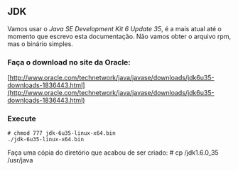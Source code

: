 JDK
---

Vamos usar o _Java SE Development Kit 6 Update 35_, 
é a mais atual até o momento que escrevo esta documentação. Não vamos obter o arquivo rpm, mas o binário simples.


### Faça o download no site da Oracle:                
[http://www.oracle.com/technetwork/java/javase/downloads/jdk6u35-downloads-1836443.html](http://www.oracle.com/technetwork/java/javase/downloads/jdk6u35-downloads-1836443.html)
    

### Execute 
    # chmod 777 jdk-6u35-linux-x64.bin
    ./jdk-6u35-linux-x64.bin

Faça uma cópia do diretório que acabou de ser criado: 
    # cp /jdk1.6.0_35 /usr/java
